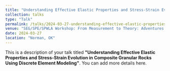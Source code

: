 ```yaml
---
title: "Understanding Effective Elastic Properties and Stress-Strain Evolution in Composite Granular Rocks Using Discrete Element Modeling"
collection: talks
type: "Talk"
permalink: /talks/2024-03-27-understanding-effective-elastic-properties-and-stress-strain-evolution-in-composite-granular-rocks-using-discrete-element-modeling
venue: "SEG/SPE/SPWLA Workshop: From Measurement to Theory: Adventures in Rock Physics, Petrophysics, and Engineering"
date: 2024-03-27
location: "Norman, OK"
---
```


This is a description of your talk titled **"Understanding Effective Elastic Properties and Stress-Strain Evolution in Composite Granular Rocks Using Discrete Element Modeling"**. You can add more details here.
